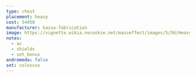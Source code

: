 ```yaml
---
type: chest
placement: heavy
cost: 54450
manufacturer: kassa-fabrication
image: https://vignette.wikia.nocookie.net/masseffect/images/5/56/Heavy-human-Colossus.png/revision/latest/scale-to-width-down/160?cb=20100209161006
notes:
  - ac
  - shields
  - set_bonus
andromeda: false
set: colossus
---
```

